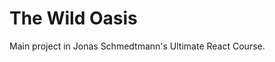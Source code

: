 # The Wild Oasis

Main project in Jonas Schmedtmann's Ultimate React Course.

<!-- 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 -->
